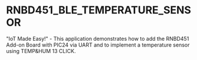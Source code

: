 # RNBD451_BLE_TEMPERATURE_SENSOR
"IoT Made Easy!" - This application demonstrates how to add the RNBD451 Add-on Board with PIC24 via UART and to implement a temperature sensor using TEMP&amp;HUM 13 CLICK.
